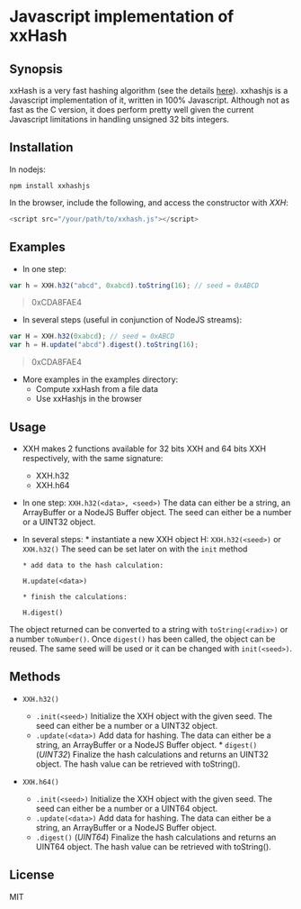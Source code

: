# Javascript implementation of xxHash

## Synopsis

xxHash is a very fast hashing algorithm (see the details [here](https://github.com/Cyan4973/xxHash)). xxhashjs is a Javascript implementation of it, written in 100% Javascript. Although not as fast as the C version, it does perform pretty well given the current Javascript limitations in handling unsigned 32 bits integers.

## Installation

In nodejs:

    npm install xxhashjs

In the browser, include the following, and access the constructor with _XXH_:

```javascript
<script src="/your/path/to/xxhash.js"></script>
```

## Examples

- In one step:

```javascript
var h = XXH.h32("abcd", 0xabcd).toString(16); // seed = 0xABCD
```

> 0xCDA8FAE4

- In several steps (useful in conjunction of NodeJS streams):

```javascript
var H = XXH.h32(0xabcd); // seed = 0xABCD
var h = H.update("abcd").digest().toString(16);
```

> 0xCDA8FAE4

- More examples in the examples directory:
  - Compute xxHash from a file data
  - Use xxHashjs in the browser

## Usage

- XXH makes 2 functions available for 32 bits XXH and 64 bits XXH respectively, with the same signature:
  - XXH.h32
  - XXH.h64

- In one step:
  `XXH.h32(<data>, <seed>)`
  The data can either be a string, an ArrayBuffer or a NodeJS Buffer object.
  The seed can either be a number or a UINT32 object.

- In several steps: \* instantiate a new XXH object H:
  `XXH.h32(<seed>)` or `XXH.h32()`
  The seed can be set later on with the `init` method

      * add data to the hash calculation:

  `H.update(<data>)`

      * finish the calculations:

  `H.digest()`

The object returned can be converted to a string with `toString(<radix>)` or a number `toNumber()`.
Once `digest()` has been called, the object can be reused. The same seed will be used or it can be changed with `init(<seed>)`.

## Methods

- `XXH.h32()`
  - `.init(<seed>)`
    Initialize the XXH object with the given seed. The seed can either be a number or a UINT32 object.
  - `.update(<data>)`
    Add data for hashing. The data can either be a string, an ArrayBuffer or a NodeJS Buffer object. \* `digest()` (_UINT32_)
    Finalize the hash calculations and returns an UINT32 object. The hash value can be retrieved with toString(<radix>).

- `XXH.h64()`
  - `.init(<seed>)`
    Initialize the XXH object with the given seed. The seed can either be a number or a UINT64 object.
  - `.update(<data>)`
    Add data for hashing. The data can either be a string, an ArrayBuffer or a NodeJS Buffer object.
  - `.digest()` (_UINT64_)
    Finalize the hash calculations and returns an UINT64 object. The hash value can be retrieved with toString(<radix>).

## License

MIT
